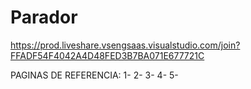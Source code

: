 # Parador
https://prod.liveshare.vsengsaas.visualstudio.com/join?FFADF54F4042A4D48FED3B7BA071E677721C

PAGINAS DE REFERENCIA:
1-
2-
3-
4-
5-
